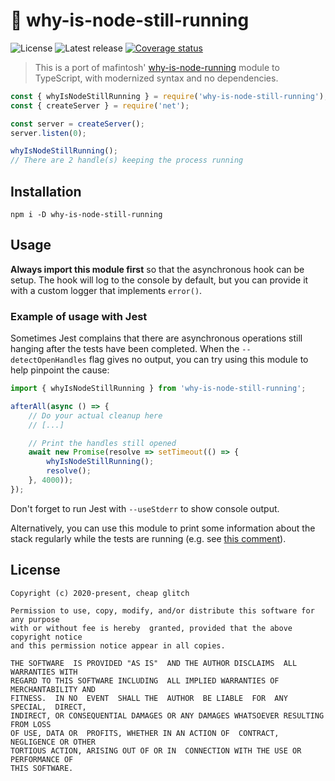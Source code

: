 # 🏃 why-is-node-still-running

![License](https://badgen.net/github/license/cheap-glitch/why-is-node-still-running?color=green)
![Latest release](https://badgen.net/github/release/cheap-glitch/why-is-node-still-running?color=green)
[![Coverage status](https://coveralls.io/repos/github/cheap-glitch/why-is-node-still-running/badge.svg?branch=main)](https://coveralls.io/github/cheap-glitch/why-is-node-still-running?branch=main)

> This is a port of mafintosh' [why-is-node-running](https://github.com/mafintosh/why-is-node-running)
> module to TypeScript, with modernized syntax and no dependencies.

```javascript
const { whyIsNodeStillRunning } = require('why-is-node-still-running');
const { createServer } = require('net');

const server = createServer();
server.listen(0);

whyIsNodeStillRunning();
// There are 2 handle(s) keeping the process running
```

## Installation

```shell
npm i -D why-is-node-still-running
```

## Usage

**Always import this module first** so  that the asynchronous hook can be setup.
The hook  will log  to the console  by default,  but you can  provide it  with a
custom logger that implements `error()`.

### Example of usage with Jest

Sometimes Jest  complains that there  are asynchronous operations  still hanging
after the tests  have been completed. When the  `--detectOpenHandles` flag gives
no output, you can try using this module to help pinpoint the cause:

<!-- https://github.com/facebook/jest/issues/7287#issuecomment-648974271 -->
```javascript
import { whyIsNodeStillRunning } from 'why-is-node-still-running';

afterAll(async () => {
	// Do your actual cleanup here
	// [...]

	// Print the handles still opened
	await new Promise(resolve => setTimeout(() => {
		whyIsNodeStillRunning();
		resolve();
	}, 4000));
});
```

Don't forget to run Jest with `--useStderr` to show console output.

Alternatively, you can use this module to print some information about the stack
regularly while the tests are running (e.g. see [this comment](https://github.com/facebook/jest/issues/9473#issuecomment-675738694)).

## License

```text
Copyright (c) 2020-present, cheap glitch

Permission to use, copy, modify, and/or distribute this software for any purpose
with or without fee is hereby  granted, provided that the above copyright notice
and this permission notice appear in all copies.

THE SOFTWARE  IS PROVIDED "AS IS"  AND THE AUTHOR DISCLAIMS  ALL WARRANTIES WITH
REGARD TO THIS SOFTWARE INCLUDING  ALL IMPLIED WARRANTIES OF MERCHANTABILITY AND
FITNESS.  IN NO  EVENT  SHALL THE  AUTHOR  BE LIABLE  FOR  ANY SPECIAL,  DIRECT,
INDIRECT, OR CONSEQUENTIAL DAMAGES OR ANY DAMAGES WHATSOEVER RESULTING FROM LOSS
OF USE, DATA OR  PROFITS, WHETHER IN AN ACTION OF  CONTRACT, NEGLIGENCE OR OTHER
TORTIOUS ACTION, ARISING OUT OF OR IN  CONNECTION WITH THE USE OR PERFORMANCE OF
THIS SOFTWARE.
```
